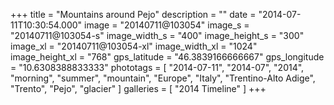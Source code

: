 +++
title = "Mountains around Pejo"
description = ""
date = "2014-07-11T10:30:54.000"
image = "20140711@103054"
image_s = "20140711@103054-s"
image_width_s = "400"
image_height_s = "300"
image_xl = "20140711@103054-xl"
image_width_xl = "1024"
image_height_xl = "768"
gps_latitude = "46.3839166666667"
gps_longitude = "10.6308388833333"
phototags = [ "2014-07-11", "2014-07", "2014", "morning", "summer", "mountain", "Europe", "Italy", "Trentino-Alto Adige", "Trento", "Pejo", "glacier" ]
galleries = [ "2014 Timeline" ]
+++

